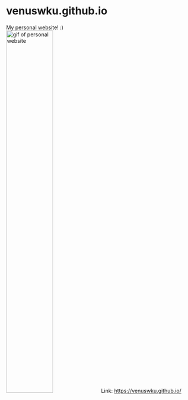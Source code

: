 # venuswku.github.io
My personal website! :)\
<img src="https://github.com/venuswku/venuswku.github.io/blob/dev/src/Assets/PersonalWebsite.gif" alt="gif of personal website" width="50%" height="50%" />
Link: https://venuswku.github.io/
